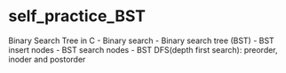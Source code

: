 # self_practice_BST
Binary Search Tree in C
       - Binary search
       - Binary search tree (BST)
       - BST insert nodes
       - BST search nodes
       - BST DFS(depth first search): preorder, inoder and postorder


